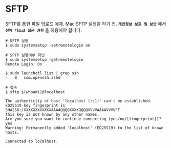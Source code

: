 # SFTP

SFTP를 통한 파일 업로드 예제. Mac SFTP 설정을 하기 전, **`개인정보 보호 및 보안`** 에서 **`전체 디스크 접근 권한`** 을 허용해야 합니다.  

```shell
# SFTP 실행
$ sudo systemsetup -setremotelogin on
```

```shell
# SFTP 실행여부 확인
$ sudo systemsetup -getremotelogin
Remote Login: On

$ sudo launchctl list | grep ssh
-	0	com.openssh.sshd
```

```shell
# 접속 
$ sftp $(whoami)@localhost

The authenticity of host 'localhost (::1)' can't be established.
ED25519 key fingerprint is SHA256:/XXXXXXXXXXXXAAAAQQQQXXXXQQQQVVVVAAAAVVVVFF.
This key is not known by any other names.
Are you sure you want to continue connecting (yes/no/[fingerprint])? yes
Warning: Permanently added 'localhost' (ED25519) to the list of known hosts.

Connected to localhost.
```
